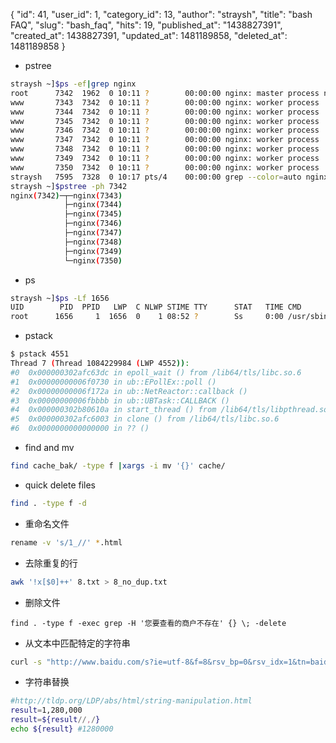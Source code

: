 {
    "id": 41,
    "user_id": 1,
    "category_id": 13,
    "author": "straysh",
    "title": "bash FAQ",
    "slug": "bash_faq",
    "hits": 19,
    "published_at": "1438827391",
    "created_at": 1438827391,
    "updated_at": 1481189858,
    "deleted_at": 1481189858
}
* pstree
```bash
straysh ~]$ps -ef|grep nginx
root      7342  1962  0 10:11 ?        00:00:00 nginx: master process nginx
www       7343  7342  0 10:11 ?        00:00:00 nginx: worker process
www       7344  7342  0 10:11 ?        00:00:00 nginx: worker process
www       7345  7342  0 10:11 ?        00:00:00 nginx: worker process
www       7346  7342  0 10:11 ?        00:00:00 nginx: worker process
www       7347  7342  0 10:11 ?        00:00:00 nginx: worker process
www       7348  7342  0 10:11 ?        00:00:00 nginx: worker process
www       7349  7342  0 10:11 ?        00:00:00 nginx: worker process
www       7350  7342  0 10:11 ?        00:00:00 nginx: worker process
straysh   7595  7328  0 10:17 pts/4    00:00:00 grep --color=auto nginx
straysh ~]$pstree -ph 7342
nginx(7342)─┬─nginx(7343)
            ├─nginx(7344)
            ├─nginx(7345)
            ├─nginx(7346)
            ├─nginx(7347)
            ├─nginx(7348)
            ├─nginx(7349)
            └─nginx(7350)
```

* ps 
```bash
straysh ~]$ps -Lf 1656
UID        PID  PPID   LWP  C NLWP STIME TTY      STAT   TIME CMD
root      1656     1  1656  0    1 08:52 ?        Ss     0:00 /usr/sbin/apache2 -k start
```

* pstack
```bash
$ pstack 4551
Thread 7 (Thread 1084229984 (LWP 4552)):
#0  0x000000302afc63dc in epoll_wait () from /lib64/tls/libc.so.6
#1  0x00000000006f0730 in ub::EPollEx::poll ()
#2  0x00000000006f172a in ub::NetReactor::callback ()
#3  0x00000000006fbbbb in ub::UBTask::CALLBACK ()
#4  0x000000302b80610a in start_thread () from /lib64/tls/libpthread.so.0
#5  0x000000302afc6003 in clone () from /lib64/tls/libc.so.6
#6  0x0000000000000000 in ?? ()
```

* find and mv
```bash
find cache_bak/ -type f |xargs -i mv '{}' cache/
```

* quick delete files
```bash
find . -type f -d
```

* 重命名文件
```bash
rename -v 's/1_//' *.html
```

* 去除重复的行
```bash
awk '!x[$0]++' 8.txt > 8_no_dup.txt
```

* 删除文件
```
find . -type f -exec grep -H '您要查看的商户不存在' {} \; -delete
```

* 从文本中匹配特定的字符串
```bash
curl -s "http://www.baidu.com/s?ie=utf-8&f=8&rsv_bp=0&rsv_idx=1&tn=baidu&wd=热干面&rsv_pq=bd5722370004bbe0&rsv_t=5d19sLQJWuSZFFDWWaH%2Bd%2BVzn9pzgmbLu23Z%2FnUrfAjj%2FaEyTSFswdcEbX0&rsv_enter=1&rsv_sug3=12&rsv_sug1=2&rsv_sug2=0&inputT=3330&rsv_sug4=3628" | sed -nr 's/.*百度为您找到相关结果约(.*)个.*/\1/p'
```

* 字符串替换
```bash
#http://tldp.org/LDP/abs/html/string-manipulation.html
result=1,280,000
result=${result//,/}
echo ${result} #1280000
```